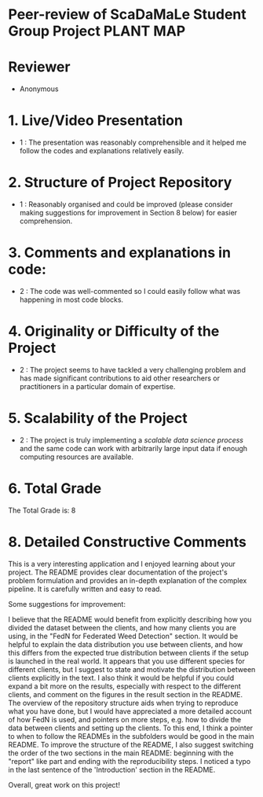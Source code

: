 # Peer-review of ScaDaMaLe Student Group Project PLANT MAP

# Reviewer

- Anonymous 

# 1. Live/Video Presentation

- 1 : The presentation was reasonably comprehensible and it helped me follow the codes and explanations relatively easily.

# 2. Structure of Project Repository

- 1 : Reasonably organised and could be improved (please consider making suggestions for improvement in Section 8 below) for easier comprehension.

# 3. Comments and explanations in code:

- 2 : The code was well-commented so I could easily follow what was happening in most code blocks.

# 4. Originality or Difficulty of the Project

- 2 : The project seems to have tackled a very challenging problem and has made significant contributions to aid other researchers or practitioners in a particular domain of expertise.

# 5. Scalability of the Project

- 2 : The project is truly implementing a *scalable data science process* and the same code can work with arbitrarily large input data if enough computing resources are available.

# 6. Total Grade

The Total Grade is: 8

# 8. Detailed Constructive Comments

This is a very interesting application and I enjoyed learning about your project. The README provides clear documentation of the project's problem formulation and provides an in-depth explanation of the complex pipeline. It is carefully written and easy to read. 

Some suggestions for improvement:

I believe that the README would benefit from explicitly describing how you divided the dataset between the clients, and how many clients you are using, in the "FedN for Federated Weed Detection" section. It would be helpful to explain the data distribution you use between clients, and how this differs from the expected true distribution between clients if the setup is launched in the real world. It appears that you use different species for different clients, but I suggest to state and motivate the distribution between clients explicitly in the text.
I also think it would be helpful if you could expand a bit more on the results, especially with respect to the different clients, and comment on the figures in the result section in the README.
The overview of the repository structure aids when trying to reproduce what you have done, but I would have appreciated a more detailed account of how FedN is used, and pointers on more steps, e.g. how to divide the data between clients and setting up the clients. To this end, I think a pointer to when to follow the READMEs in the subfolders would be good in the main README. 
To improve the structure of the README, I also suggest switching the order of the two sections in the main README: beginning with the "report" like part and ending with the reproducibility steps.
I noticed a typo in the last sentence of the 'Introduction' section in the README.

Overall, great work on this project!
